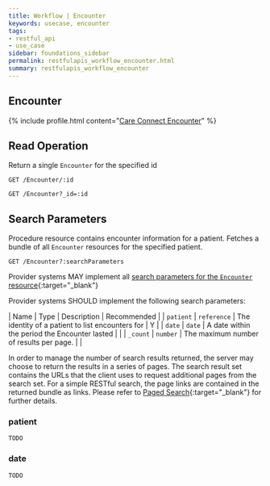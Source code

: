 ```yaml
---
title: Workflow | Encounter
keywords: usecase, encounter
tags:
- restful_api
- use_case
sidebar: foundations_sidebar
permalink: restfulapis_workflow_encounter.html
summary: restfulapis_workflow_encounter
---
```


## Encounter ##

{% include profile.html content="[Care Connect Encounter](http://www.interopen.org/candidate-profiles/care-connect/CareConnect-Encounter-1.html)" %}

## Read Operation ##

Return a single `Encounter` for the specified id

```http
GET /Encounter/:id
```

```http
GET /Encounter?_id=:id
```


## Search Parameters ##

Procedure resource contains encounter information for a patient. Fetches a bundle of all `Encounter` resources for the specified patient.

```http
GET /Encounter?:searchParameters
```

Provider systems MAY implement all [search parameters for the `Encounter` resource](https://www.hl7.org/fhir/DSTU2/encounter.html#search){:target="_blank"}

Provider systems SHOULD implement the following search parameters:

| Name | Type | Description | Recommended |
| `patient` | `reference` | The identity of a patient to list encounters for | Y |
| `date` | `date` | A date within the period the Encounter lasted | |
| `_count` | `number` | The maximum number of results per page. |  |

In order to manage the number of search results returned, the server may choose to return the results in a series of pages. The search result set contains the URLs that the client uses to request additional pages from the search set. For a simple RESTful search, the page links are contained in the returned bundle as links. Please refer to [Paged Search](https://www.hl7.org/fhir/DSTU2/search.html#count){:target="_blank"} for further details.

### patient ###

```TODO```

### date ###

```TODO```



